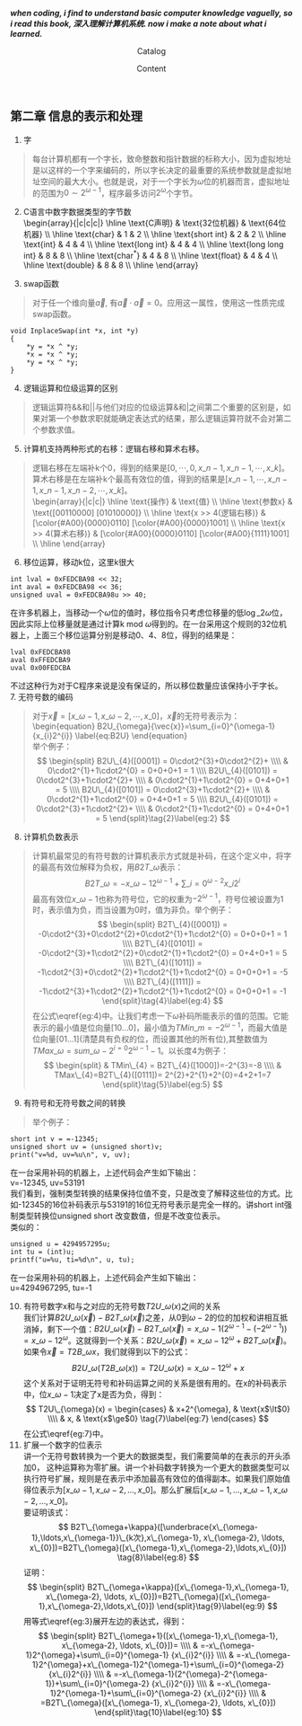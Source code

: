 ___when coding, i find to understand basic computer knowledge vaguelly, so i read this book, 深入理解计算机系统. now i make a note about what i learned.___


<p align="center"> Catalog </p>




<p align="center"> Content </p> </br>

## 第二章 信息的表示和处理


1. 字   
> 每台计算机都有一个字长，致命整数和指针数据的标称大小，因为虚拟地址是以这样的一个字来编码的，所以字长决定的最重要的系统参数就是虚拟地址空间的最大大小。也就是说，对于一个字长为$\omega$位的机器而言，虚拟地址的范围为$0{\sim}{2^{\omega-1}}$，程序最多访问$2^{\omega}$个字节。   

2. C语言中数字数据类型的字节数   
\begin{array}{|c|c|c|}
\hline
\text{C声明}            & \text{32位机器} & \text{64位机器} \\\\
\hline
\text{char}             & 1               & 2               \\\\
\hline
\text{short int}        & 2               & 2               \\\\
\hline
\text{int}              & 4               & 4               \\\\ 
\hline
\text{long int}         & 4               & 4               \\\\
\hline
\text{long long int}    & 8               & 8               \\\\
\hline
\text{char$^{\ast}$}    & 4               & 8               \\\\
\hline
\text{float}            & 4               & 4               \\\\
\hline
\text{double}           & 8               & 8               \\\\
\hline
\end{array}

3. swap函数
> 对于任一个维向量$\vec{a}$, 有$\vec{a} \cdot \vec{a}=0$。应用这一属性，使用这一性质完成swap函数。
```
void InplaceSwap(int *x, int *y)
{
    *y = *x ^ *y;
    *x = *x ^ *y;
    *y = *x ^ *y;
}
```
4. 逻辑运算和位级运算的区别   
> 逻辑运算符&&和||与他们对应的位级运算&和|之间第二个重要的区别是，如果对第一个参数求职就能确定表达式的结果，那么逻辑运算符就不会对第二个参数求值。  
5. 计算机支持两种形式的右移：逻辑右移和算术右移。
> 逻辑右移在左端补k个0，得到的结果是$[0, \cdots, 0, x\_{n-1}, x\_{n-1}, \cdots, x\_{k}]$。算术右移是在左端补k个最高有效位的值，得到的结果是$[x\_{n-1}, \cdots, x\_{n-1}, x\_{n-1}, x\_{n-2}, \cdots, x\_{k}]$。   
\begin{array}{|c|c|}
\hline
\text{操作}             & \text{值} \\\\
\hline
\text{参数x}            & \text{[00110000] [01010000]} \\\\
\hline
\text{x >> 4(逻辑右移)} & [\color{#A00}{0000}0110] [\color{#A00}{0000}1001] \\\\
\hline
\text{x >> 4(算术右移)} & [\color{#A00}{0000}0110] [\color{#A00}{1111}1001] \\\\
\hline
\end{array}   
6. 移位运算，移动k位，这里k很大
```
int lval = 0xFEDCBA98 << 32;
int aval = 0xFEDCBA98 << 36;
unsigned uval = 0xFEDCBA98u >> 40;
```
在许多机器上，当移动一个$\omega$位的值时，移位指令只考虑位移量的低$\log\_{2}{\omega}$位，因此实际上位移量就是通过计算k mod $\omega$得到的。在一台采用这个规则的32位机器上，上面三个移位运算分别是移动0、4、8位，得到的结果是：
```
lval 0xFEDCBA98
aval 0xFFEDCBA9
uval 0x00FEDCBA
```
不过这种行为对于C程序来说是没有保证的，所以移位数量应该保持小于字长。   
7. 无符号数的编码   
> 对于$\vec{x}=[x\_{\omega-1}, x\_{\omega-2}, \cdots, x\_{0}]$，$\vec{x}$的无符号表示为：
\begin{equation}
B2U\_{\omega}{\vec{x}}=\sum\_{i=0}^{\omega-1}{x\_{i}2^{i}}
\label{eq:B2U}
\end{equation}   
举个例子：  
$$
\begin{split}
B2U\_{4}([0001]) = 0\cdot2^{3}+0\cdot2^{2}+ \\\\
& 0\cdot2^{1}+1\cdot2^{0} = 0+0+0+1 = 1   \\\\
B2U\_{4}([0101]) = 0\cdot2^{3}+1\cdot2^{2}+ \\\\
& 0\cdot2^{1}+1\cdot2^{0} = 0+4+0+1 = 5   \\\\
B2U\_{4}([0101]) = 0\cdot2^{3}+1\cdot2^{2}+ \\\\
& 0\cdot2^{1}+1\cdot2^{0} = 0+4+0+1 = 5    \\\\
B2U\_{4}([0101]) = 0\cdot2^{3}+1\cdot2^{2}+ \\\\
& 0\cdot2^{1}+1\cdot2^{0} = 0+4+0+1 = 5
\end{split}\tag{2}\label{eg:2}
$$
8. 计算机负数表示
> 计算机最常见的有符号数的计算机表示方式就是补码，在这个定义中，将字的最高有效位解释为负权，用$B2T\_{\omega}$表示：
$$
B2T\_{\omega}=-x\_{\omega-1}2^{\omega-1}+\sum\_{i=0}^{\omega-2} {x\_{i}2^{i}} \tag{3}\label{eg:3}
$$
最高有效位$x\_{\omega-1}$也称为符号位，它的权重为$-2^{\omega-1}$，符号位被设置为1时，表示值为负，而当设置为0时，值为非负。举个例子：
$$
\begin{split}
B2T\_{4}([0001]) = -0\cdot2^{3}+0\cdot2^{2}+0\cdot2^{1}+1\cdot2^{0} = 0+0+0+1 = 1 \\\\
B2T\_{4}([0101]) = -0\cdot2^{3}+1\cdot2^{2}+0\cdot2^{1}+1\cdot2^{0} = 0+4+0+1 = 5 \\\\
B2T\_{4}([1011]) = -1\cdot2^{3}+0\cdot2^{2}+1\cdot2^{1}+1\cdot2^{0} = 0+0+0+1 = -5 \\\\
B2T\_{4}([1111]) = -1\cdot2^{3}+1\cdot2^{2}+1\cdot2^{1}+1\cdot2^{0} = 0+0+0+1 = -1
\end{split}\tag{4}\label{eg:4}
$$
在公式\eqref{eg:4}中。让我们考虑一下$\omega$补码所能表示的值的范围。它能表示的最小值是位向量$[10\ldots0]$，最小值为$TMin\_{m}=-2^{\omega-1}$，而最大值是位向量$[01\ldots1]$(清楚具有负权的位，而设置其他的所有位),其整数值为$TMax\_{\omega}=sum\_{\omega-2}^{i=0} {2^{\omega-1}-1}$。以长度4为例子：
$$
\begin{split}
& TMin\_{4} = B2T\_{4}([1000])=-2^{3}=-8 \\\\
& TMax\_{4}=B2T\_{4}([0111])= 2^{2}+2^{1}+2^{0}=4+2+1=7
\end{split}\tag{5}\label{eg:5}
$$
9. 有符号和无符号数之间的转换
> 举个例子：
```
short int v = =-12345;
unsigned short uv = (unsigned short)v;
print("v=%d, uv=%u\n", v, uv);
```
在一台采用补码的机器上，上述代码会产生如下输出：</br>
v=-12345, uv=53191</br>
我们看到，强制类型转换的结果保持位值不变，只是改变了解释这些位的方式。比如-12345的16位补码表示与53191的16位无符号表示是完全一样的。讲short int强制类型转换位unsigned short 改变数值，但是不改变位表示。</br>
类似的：
```
unsigned u = 4294957295u;
int tu = (int)u;
printf("u=%u, ti=%d\n", u, tu);
```
在一台采用补码的机器上，上述代码会产生如下输出：</br>
u=4294967295, tu=-1</br>

10. 有符号数字x和与之对应的无符号数$T2U\_{\omega}(x)$之间的关系  
我们计算$B2U\_{\omega}(\vec{x})-B2T\_{\omega}(\vec{x})$之差，从0到$\omega-2$的位的加权和讲相互抵消掉，剩下一个值：$B2U\_{\omega}(\vec{x})-B2T\_{\omega}(\vec{x})=x\_{\omega-1}(2^{\omega-1}-(-2^{\omega-1}))=x\_{\omega-1}2^{\omega}$。这就得到一个关系：$B2U\_{\omega}(\vec{x})=x\_{\omega-1}2^{\omega}+B2T\_{\omega}(\vec{x})$。如果令$\vec{x}=T2B\_{\omega}{x}$，我们就得到以下的公式：   
$$
B2U\_{\omega}(T2B\_{\omega}(x))=T2U\_{\omega}(x)=x\_{\omega-1}2^{\omega}+x \tag{6}\label{eg:6}
$$
这个关系对于证明无符号和补码运算之间的关系是很有用的。在x的补码表示中，位$x\_{\omega-1}$决定了x是否为负，得到：   
$$
T2U\_{\omega}(x) = 
\begin{cases}
& x+2^{\omega}, & \text{x$\lt$0} \\\\
& x, & \text{x$\ge$0}
\tag{7}\label{eg:7}
\end{cases}
$$
在公式\eqref{eg:7}中。  
11. 扩展一个数字的位表示   
讲一个无符号数转换为一个更大的数据类型，我们需要简单的在表示的开头添加0， 这种运算称为零扩展。讲一个补码数字转换为一个更大的数据类型可以执行符号扩展，规则是在表示中添加最高有效位的值得副本。如果我们原始值得位表示为$[x\_{\omega-1},x\_{\omega-2},\ldots,x\_{0}]$。那么扩展后$[x\_{\omega-1},\ldots,x\_{\omega-1}, x\_{\omega-2}, \ldots, x\_{0}]$。   
要证明该式：   
$$
B2T\_{\omega+\kappa}([\underbrace{x\_{\omega-1},\ldots,x\_{\omega-1}}\_{k次},x\_{\omega-1}, x\_{\omega-2}, \ldots, x\_{0}])=B2T\_{\omega}([x\_{\omega-1},x\_{\omega-2},\ldots,x\_{0}])
\tag{8}\label{eg:8}
$$
证明：   
$$
\begin{split}
B2T\_{\omega+\kappa}([x\_{\omega-1},x\_{\omega-1}, x\_{\omega-2}, \ldots, x\_{0}])=B2T\_{\omega}([x\_{\omega-1},x\_{\omega-2},\ldots,x\_{0}])
\end{split}\tag{9}\label{eg:9}
$$
用等式\eqref{eg:3}展开左边的表达式，得到：   
$$
\begin{split}
B2T\_{\omega+1}([x\_{\omega-1},x\_{\omega-1}, x\_{\omega-2}, \ldots, x\_{0}])= \\\\
& =-x\_{\omega-1}2^{\omega}+\sum\_{i=0}^{\omega-1} {x\_{i}2^{i}} \\\\
& =-x\_{\omega-1}2^{\omega}+x\_{\omega-1}2^{\omega-1}+\sum\_{i=0}^{\omega-2} {x\_{i}2^{i}} \\\\
& =-x\_{\omega-1}(2^{\omega}-2^{\omega-1})+\sum\_{i=0}^{\omega-2} {x\_{i}2^{i}} \\\\
& =-x\_{\omega-1}2^{\omega-1}+\sum\_{i=0}^{\omega-2} {x\_{i}2^{i}} \\\\
& =B2T\_{\omega}([x\_{\omega-1}, x\_{\omega-2}, \ldots, x\_{0}])
\end{split}\tag{10}\label{eg:10}
$$
